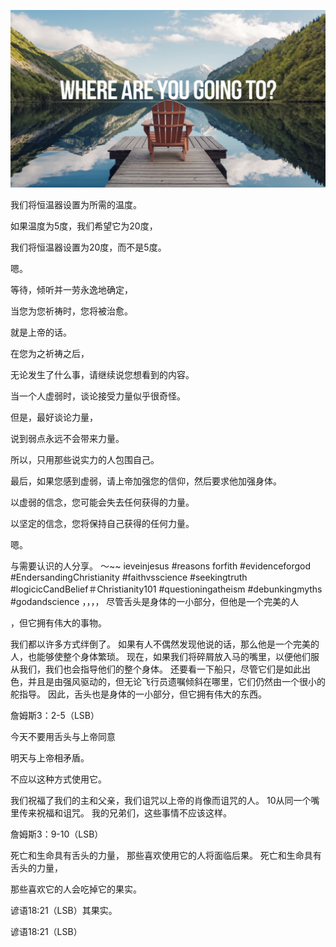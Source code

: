 ![Video cover image](../cover.jpg "cover photo")

我们将恒温器设置为所需的温度。

如果温度为5度，我们希望它为20度，

我们将恒温器设置为20度，而不是5度。

嗯。

等待，倾听并一劳永逸地确定，

当您为您祈祷时，您将被治愈。

就是上帝的话。

在您为之祈祷之后，

无论发生了什么事，请继续说您想看到的内容。

当一个人虚弱时，谈论接受力量似乎很奇怪。

但是，最好谈论力量，

说到弱点永远不会带来力量。

所以，只用那些说实力的人包围自己。

最后，如果您感到虚弱，请上帝加强您的信仰，然后要求他加强身体。

以虚弱的信念，您可能会失去任何获得的力量。

以坚定的信念，您将保持自己获得的任何力量。

嗯。

与需要认识的人分享。 〜~~ ieveinjesus #reasons forfith #evidenceforgod #EndersandingChristianity #faithvsscience #seekingtruth #logicicCandBelief＃Christianity101 #questioningatheism #debunkingmyths #godandscience ，，，， 尽管舌头是身体的一小部分，但他是一个完美的人

，但它拥有伟大的事物。


我们都以许多方式绊倒了。 如果有人不偶然发现他说的话，那么他是一个完美的人，也能够使整个身体繁琐。 现在，如果我们将碎屑放入马的嘴里，以便他们服从我们，我们也会指导他们的整个身体。 还要看一下船只，尽管它们是如此出色，并且是由强风驱动的，但无论飞行员遗嘱倾斜在哪里，它们仍然由一个很小的舵指导。 因此，舌头也是身体的一小部分，但它拥有伟大的东西。

詹姆斯3：2-5（LSB）


今天不要用舌头与上帝同意

明天与上帝相矛盾。

不应以这种方式使用它。

我们祝福了我们的主和父亲，我们诅咒以上帝的肖像而诅咒的人。 10从同一个嘴里传来祝福和诅咒。 我的兄弟们，这些事情不应该这样。

詹姆斯3：9-10（LSB）

死亡和生命具有舌头的力量，
那些喜欢使用它的人将面临后果。
死亡和生命具有舌头的力量，

那些喜欢它的人会吃掉它的果实。

谚语18:21（LSB）其果实。

谚语18:21（LSB）


